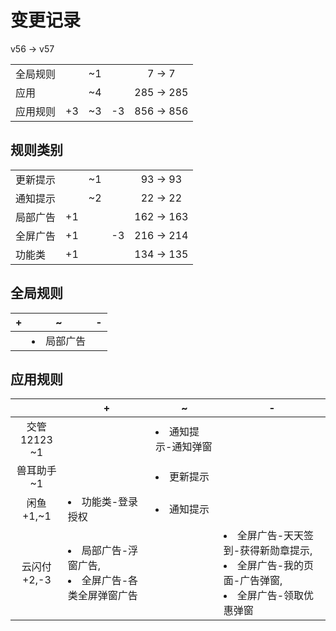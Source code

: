 # 变更记录

v56 -> v57

||||||
|-|:-:|:-:|:-:|:-:|
|全局规则||~1||7 -> 7|
|应用||~4||285 -> 285|
|应用规则|+3|~3|-3|856 -> 856|

## 规则类别

||||||
|-|:-:|:-:|:-:|:-:|
|更新提示||~1||93 -> 93|
|通知提示||~2||22 -> 22|
|局部广告|+1|||162 -> 163|
|全屏广告|+1||-3|216 -> 214|
|功能类|+1|||134 -> 135|

## 全局规则

|+|~|-|
|-|-|-|
||<li>局部广告||

## 应用规则

||+|~|-|
|:-:|-|-|-|
|交管12123<br>~1||<li>通知提示-通知弹窗||
|兽耳助手<br>~1||<li>更新提示||
|闲鱼<br>+1,~1|<li>功能类-登录授权|<li>通知提示||
|云闪付<br>+2,-3|<li>局部广告-浮窗广告,<li>全屏广告-各类全屏弹窗广告||<li>全屏广告-天天签到-获得新勋章提示,<li>全屏广告-我的页面-广告弹窗,<li>全屏广告-领取优惠弹窗|
